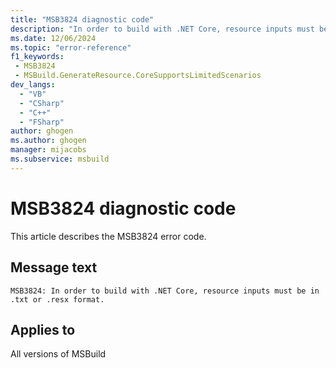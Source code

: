 ```yaml
---
title: "MSB3824 diagnostic code"
description: "In order to build with .NET Core, resource inputs must be in .txt or .resx format."
ms.date: 12/06/2024
ms.topic: "error-reference"
f1_keywords:
 - MSB3824
 - MSBuild.GenerateResource.CoreSupportsLimitedScenarios
dev_langs:
  - "VB"
  - "CSharp"
  - "C++"
  - "FSharp"
author: ghogen
ms.author: ghogen
manager: mijacobs
ms.subservice: msbuild
---
```


# MSB3824 diagnostic code

<!-- :::ErrorDefinitionDescription::: -->
<!-- :::editable-content name="introDescription"::: -->
This article describes the MSB3824 error code.
<!-- :::editable-content-end::: -->

## Message text

`MSB3824: In order to build with .NET Core, resource inputs must be in .txt or .resx format.`

<!-- :::editable-content name="postOutputDescription"::: -->
<!--
{StrBegin="MSB3824: "}
-->
<!-- :::editable-content-end::: -->
<!-- :::ErrorDefinitionDescription-end::: -->

## Applies to

All versions of MSBuild
